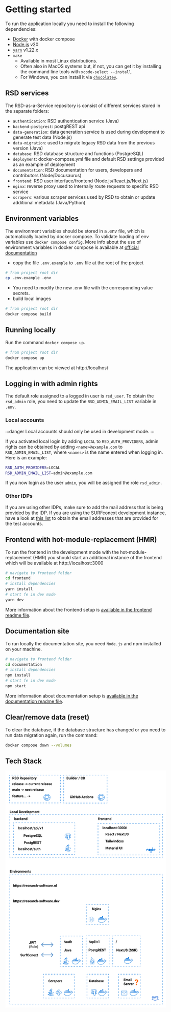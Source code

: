 # Getting started

To run the application locally you need to install the following dependencies:

* [Docker](https://docs.docker.com/get-docker/) with docker compose
* [Node.js](https://nodejs.org/en) v20
* [`yarn`](https://yarnpkg.com) v1.22.x
* `make`
  * Available in most Linux distributions.
  * Often also in MacOS systems but, if not, you can get it by installing the command line tools with `xcode-select --install`.
  * For Windows, you can install it via [`chocolatey`](https://community.chocolatey.org/packages/make).

## RSD services

The RSD-as-a-Service repository is consist of different services stored in the separate folders:

* `authentication`: RSD authentication service (Java)
* `backend-postgrest`: postgREST api
* `data-generation`: data generation service is used during development to generate test data (Node.js)
* `data-migration`: used to migrate legacy RSD data from the previous version (Java)
* `database`: RSD database structure and functions (PostgreSQL)
* `deployment`: docker-compose.yml file and default RSD settings provided as an example of deployment
* `documentation`: RSD documentation for users, developers and contributors (Node/Docusaurus)
* `frontend`: RSD user interface/frontend (Node.js/React.js/Next.js)
* `nginx`: reverse proxy used to internally route requests to specific RSD service
* `scrapers`: various scraper services used by RSD to obtain or update additional metadata (Java/Python)

## Environment variables

The environment variables should be stored in a .env file, which is automatically loaded by docker compose. To validate loading of env variables use `docker compose config`. More info about the use of environment variables in docker compose is available at [official documentation](https://docs.docker.com/compose/environment-variables/)

* copy the file `.env.example` to `.env` file at the root of the project

```bash
# from project root dir
cp .env.example .env
```

* You need to modify the new .env file with the corresponding value secrets.
* build local images

```bash
# from project root dir
docker compose build
```

## Running locally

Run the command `docker compose up`.

```bash
# from project root dir
docker compose up
```

The application can be viewed at http://localhost

## Logging in with admin rights

The default role assigned to a logged in user is `rsd_user`. To obtain the `rsd_admin` role, you need to update the `RSD_ADMIN_EMAIL_LIST` variable in `.env`.

### Local accounts

:::danger
Local accounts should only be used in development mode.
:::

If you activated local login by adding `LOCAL` to `RSD_AUTH_PROVIDERS`, admin rights can be obtained by adding `<name>@example.com` to `RSD_ADMIN_EMAIL_LIST`, where `<names>` is the name entered when logging in. Here is an example:

```bash
RSD_AUTH_PROVIDERS=LOCAL
RSD_ADMIN_EMAIL_LIST=admin@example.com
```

If you now login as the user `admin`, you will be assigned the role `rsd_admin`.

### Other IDPs

If you are using other IDPs, make sure to add the mail address that is being provided by the IDP. If you are using the SURFconext development instance, have a look at [this list](https://idp.diy.surfconext.nl/showusers.php) to obtain the email addresses that are provided for the test accounts.

## Frontend with hot-module-replacement (HMR)

To run the frontend in the development mode with the hot-module-replacement (HMR) you should start an additional instance of the frontend which will be available at http://localhost:3000

```bash
# navigate to frontend folder
cd frontend
# install dependencies
yarn install
# start fe in dev mode
yarn dev
```

More information about the frontend setup is [available in the frontend readme file](https://github.com/research-software-directory/RSD-as-a-service/tree/main/frontend#readme).

## Documentation site

To run locally the documentation site, you need `Node.js` and npm installed on your machine.

```bash
# navigate to frontend folder
cd documentation
# install dependencies
npm install
# start fe in dev mode
npm start
```

More information about documentation setup is [available in the documentation readme file](https://github.com/research-software-directory/RSD-as-a-service/tree/main/documentation#readme).

## Clear/remove data (reset)

To clear the database, if the database structure has changed or you need to run data migration again, run the command:

```bash
docker compose down --volumes
```

## Tech Stack

![image](img/rsd-stack-220304.png)
